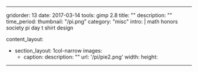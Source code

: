 ---

gridorder: 13
date: 2017-03-14
tools: gimp 2.8
title: ""
description: ""
time_period:
thumbnail: "/pi.png"
category: "misc"
intro: |
 math honors society pi day t shirt design

content_layout:
  - section_layout: 1col-narrow
    images:
      - caption:
        description: ""
        url: '/pi/pie2.png'
        width:
        height:

---